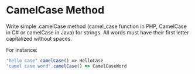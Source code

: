 # CamelCase Method

Write simple .camelCase method (camel_case function in PHP, CamelCase in C# or camelCase in Java) for strings. All words must have their first letter capitalized without spaces.

For instance:

```JavaScript
"hello case".camelCase() => HelloCase
"camel case word".camelCase() => CamelCaseWord
```
